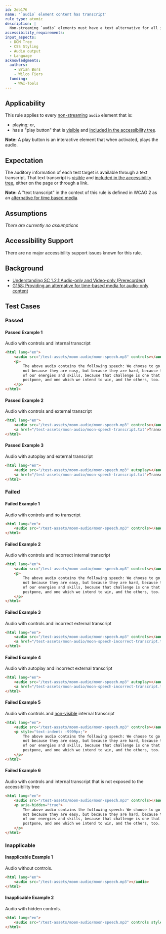 ```yaml
---
id: 2eb176
name: '`audio` element content has transcript'
rule_type: atomic
description: |
  Non-streaming `audio` elements must have a text alternative for all included auditory information.
accessibility_requirements:
input_aspects:
  - DOM Tree
  - CSS Styling
  - Audio output
  - Language
acknowledgments:
  authors:
    - Brian Bors
    - Wilco Fiers
  funding:
    - WAI-Tools
---
```


## Applicability

This rule applies to every [non-streaming](#non-streaming-media-element) `audio` element that is:

- playing; or,
- has a "play button" that is [visible][] and [included in the accessibility tree][].

**Note:** A play button is an interactive element that when activated, plays the audio.

## Expectation

The auditory information of each test target is available through a text transcript. That text transcript is [visible][] and [included in the accessibility tree][], either on the page or through a link.

**Note:** A "text transcript" in the context of this rule is defined in WCAG 2 as an [alternative for time based media](https://www.w3.org/TR/WCAG21/#dfn-alternative-for-time-based-media).

## Assumptions

_There are currently no assumptions_

## Accessibility Support

There are no major accessibility support issues known for this rule.

## Background

- [Understanding SC 1.2.1:Audio-only and Video-only (Prerecorded)](https://www.w3.org/WAI/WCAG21/Understanding/audio-only-and-video-only-prerecorded)
- [G158: Providing an alternative for time-based media for audio-only content](https://www.w3.org/WAI/WCAG21/Techniques/general/G158)

## Test Cases

### Passed

#### Passed Example 1

Audio with controls and internal transcript

```html
<html lang="en">
	<audio src="/test-assets/moon-audio/moon-speech.mp3" controls></audio>
	<p>
		The above audio contains the following speech: We choose to go to the moon in this decade and do the other things,
		not because they are easy, but because they are hard, because that goal will serve to organize and measure the best
		of our energies and skills, because that challenge is one that we are willing to accept, one we are unwilling to
		postpone, and one which we intend to win, and the others, too.
	</p>
</html>
```

#### Passed Example 2

Audio with controls and external transcript

```html
<html lang="en">
	<audio src="/test-assets/moon-audio/moon-speech.mp3" controls></audio>
	<a href="/test-assets/moon-audio/moon-speech-transcript.txt">Transcript</a>
</html>
```

#### Passed Example 3

Audio with autoplay and external transcript

```html
<html lang="en">
	<audio src="/test-assets/moon-audio/moon-speech.mp3" autoplay></audio>
	<a href="/test-assets/moon-audio/moon-speech-transcript.txt">Transcript</a>
</html>
```

### Failed

#### Failed Example 1

Audio with controls and no transcript

```html
<html lang="en">
	<audio src="/test-assets/moon-audio/moon-speech.mp3" controls></audio>
</html>
```

#### Failed Example 2

Audio with controls and incorrect internal transcript

```html
<html lang="en">
	<audio src="/test-assets/moon-audio/moon-speech.mp3" controls></audio>
	<p>
		The above audio contains the following speech: We choose to go to the cheese in this decade and do the other things,
		not because they are easy, but because they are hard, because that goal will serve to organize and measure the best
		of our energies and skills, because that challenge is one that we are willing to accept, one we are unwilling to
		postpone, and one which we intend to win, and the others, too.
	</p>
</html>
```

#### Failed Example 3

Audio with controls and incorrect external transcript

```html
<html lang="en">
	<audio src="/test-assets/moon-audio/moon-speech.mp3" controls></audio>
	<a href="/test-assets/moon-audio/moon-speech-incorrect-transcript.txt">Transcript</a>
</html>
```

#### Failed Example 4

Audio with autoplay and incorrect external transcript

```html
<html lang="en">
	<audio src="/test-assets/moon-audio/moon-speech.mp3" autoplay></audio>
	<a href="/test-assets/moon-audio/moon-speech-incorrect-transcript.txt">Transcript</a>
</html>
```

#### Failed Example 5

Audio with controls and [non-visible][visible] internal transcript

```html
<html lang="en">
	<audio src="/test-assets/moon-audio/moon-speech.mp3" controls></audio>
	<p style="text-indent: -9999px;">
		The above audio contains the following speech: We choose to go to the moon in this decade and do the other things,
		not because they are easy, but because they are hard, because that goal will serve to organize and measure the best
		of our energies and skills, because that challenge is one that we are willing to accept, one we are unwilling to
		postpone, and one which we intend to win, and the others, too.
	</p>
</html>
```

#### Failed Example 6

Audio with controls and internal transcript that is not exposed to the accessibility tree

```html
<html lang="en">
	<audio src="/test-assets/moon-audio/moon-speech.mp3" controls></audio>
	<p aria-hidden="true">
		The above audio contains the following speech: We choose to go to the moon in this decade and do the other things,
		not because they are easy, but because they are hard, because that goal will serve to organize and measure the best
		of our energies and skills, because that challenge is one that we are willing to accept, one we are unwilling to
		postpone, and one which we intend to win, and the others, too.
	</p>
</html>
```

### Inapplicable

#### Inapplicable Example 1

Audio without controls.

```html
<html lang="en">
	<audio src="/test-assets/moon-audio/moon-speech.mp3"></audio>
</html>
```

#### Inapplicable Example 2

Audio with hidden controls.

```html
<html lang="en">
	<audio src="/test-assets/moon-audio/moon-speech.mp3" controls style="display: none;"></audio>
</html>
```

[included in the accessibility tree]: #included-in-the-accessibility-tree 'Definition of included in the accessibility tree'
[visible]: #visible 'Definition of visible'
